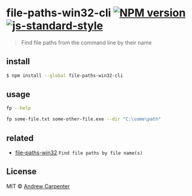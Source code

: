 # file-paths-win32-cli [![NPM version](https://badge.fury.io/js/file-paths-win32-cli.svg)](https://npmjs.org/package/file-paths-win32-cli)   [![js-standard-style](https://img.shields.io/badge/code%20style-standard-brightgreen.svg?style=flat)](https://github.com/feross/standard)

> Find file paths from the command line by their name

## install

```sh
$ npm install --global file-paths-win32-cli
```

## usage

```sh
fp --help

fp some-file.txt some-other-file.exe --dir "C:\some\path"
```

## related
- [file-paths-win32](https://github.com/doesdev/file-paths-win32) `Find file paths by file name(s)`

## License

MIT © [Andrew Carpenter]()
